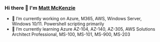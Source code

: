 ### Hi there 👋 I'm [Matt McKenzie](https://mattmckenzie.co)


- 🔭 I’m currently working on Azure, M365, AWS, Windows Server, Windows 10/11. Powershell scripting primarily
- 🌱 I’m currently learning Azure AZ-104, AZ-140, AZ-305, AWS Solutions Architect Professional, MS-100, MS-101, MS-900, MS-203
